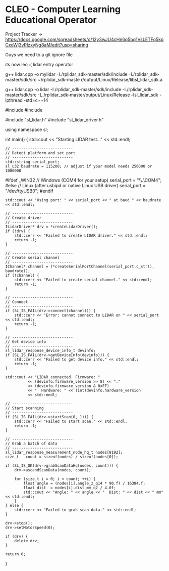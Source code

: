 # CLEO - Computer Learning Educational Operator

Project Tracker -> https://docs.google.com/spreadsheets/d/12y3wJU4cHn6q5bq1VsLETFq5kpCxoWj3vPIzxyNg8aM/edit?usp=sharing

Guys we need to a git ignore file 

its now leo :( lidar entry operator



g++ lidar.cpp -o mylidar -I./rplidar_sdk-master/sdk/include -I./rplidar_sdk-master/sdk/src ~/rplidar_sdk-maste
r/output/Linux/Release/libsl_lidar_sdk.a

g++ lidar.cpp -o lidar     -I./rplidar_sdk-master/sdk/include     -I./rplidar_sdk-master/sdk/src     -L./rplidar_sdk-master/output/Linux/Release     -lsl_lidar_sdk -lpthread -std=c++14


#include <iostream>
#include <string>

#include "sl_lidar.h"
#include "sl_lidar_driver.h"

using namespace sl;

int main() {
    std::cout << "Starting LIDAR test..." << std::endl;

    // ---------------------------
    // Detect platform and set port
    // ---------------------------
    std::string serial_port;
    sl_u32 baudrate = 115200; // adjust if your model needs 256000 or 1000000

#ifdef _WIN32
    // Windows (COM4 for your setup)
    serial_port = "\\\\.\\COM4";
#else
    // Linux (after usbipd or native Linux USB driver)
    serial_port = "/dev/ttyUSB0";
#endif

    std::cout << "Using port: " << serial_port << " at baud " << baudrate << std::endl;

    // ---------------------------
    // Create driver
    // ---------------------------
    ILidarDriver* drv = *createLidarDriver();
    if (!drv) {
        std::cerr << "Failed to create LIDAR driver." << std::endl;
        return -1;
    }

    // ---------------------------
    // Create serial channel
    // ---------------------------
    IChannel* channel = (*createSerialPortChannel(serial_port.c_str(), baudrate));
    if (!channel) {
        std::cerr << "Failed to create serial channel." << std::endl;
        return -1;
    }

    // ---------------------------
    // Connect
    // ---------------------------
    if (SL_IS_FAIL(drv->connect(channel))) {
        std::cerr << "Error: cannot connect to LIDAR on " << serial_port << std::endl;
        return -1;
    }

    // ---------------------------
    // Get device info
    // ---------------------------
    sl_lidar_response_device_info_t devinfo;
    if (SL_IS_FAIL(drv->getDeviceInfo(devinfo))) {
        std::cerr << "Failed to get device info." << std::endl;
        return -1;
    }

    std::cout << "LIDAR connected. Firmware: "
              << (devinfo.firmware_version >> 8) << "."
              << (devinfo.firmware_version & 0xFF)
              << "  Hardware: " << (int)devinfo.hardware_version
              << std::endl;

    // ---------------------------
    // Start scanning
    // ---------------------------
    if (SL_IS_FAIL(drv->startScan(0, 1))) {
        std::cerr << "Failed to start scan." << std::endl;
        return -1;
    }

    // ---------------------------
    // Grab a batch of data
    // ---------------------------
    sl_lidar_response_measurement_node_hq_t nodes[8192];
    size_t   count = sizeof(nodes) / sizeof(nodes[0]);

    if (SL_IS_OK(drv->grabScanDataHq(nodes, count))) {
        drv->ascendScanData(nodes, count);

        for (size_t i = 0; i < count; ++i) {
            float angle = (nodes[i].angle_z_q14 * 90.f) / 16384.f;
            float dist  = nodes[i].dist_mm_q2 / 4.0f;
            std::cout << "Angle: " << angle << "  Dist: " << dist << " mm" << std::endl;
        }
    } else {
        std::cerr << "Failed to grab scan data." << std::endl;
    }

    drv->stop();
    drv->setMotorSpeed(0);

    if (drv) {
        delete drv;
    }

    return 0;
}
